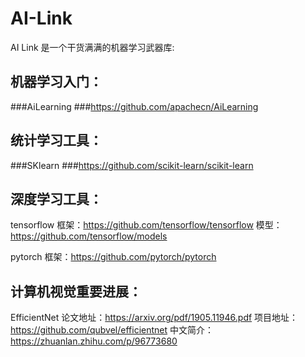 # AI-Link

AI Link 是一个干货满满的机器学习武器库:

## 机器学习入门：
###AiLearning
###https://github.com/apachecn/AiLearning

## 统计学习工具：
###SKlearn
###https://github.com/scikit-learn/scikit-learn
  
## 深度学习工具：

tensorflow
  框架：https://github.com/tensorflow/tensorflow
  模型：https://github.com/tensorflow/models

pytorch
  框架：https://github.com/pytorch/pytorch

## 计算机视觉重要进展：

EfficientNet
  论文地址：https://arxiv.org/pdf/1905.11946.pdf
  项目地址：https://github.com/qubvel/efficientnet
  中文简介：https://zhuanlan.zhihu.com/p/96773680 
